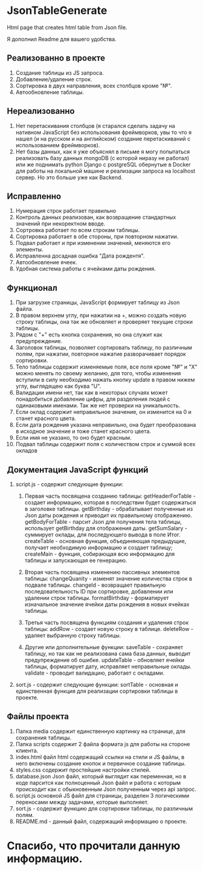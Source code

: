 # JsonTableGenerate 
Html page that creates html table from Json file. 


Я дополнил Readme для вашего удобства. 


## Реализованно в проекте 

1. Создание таблицы из JS запроса. 
2. Добавление/удаление строк. 
3. Сортировка в двух направления, всех столбцов кроме "№". 
4. Автообновление таблицы.


## Нереализованно 

1. Нет перетаскивания столбцов (я старался сделать задачу на нативном JavaScript без использования фреймворков, увы то что я нашел (и на русском и на английском) создание перетаскиваний с использованием фреймворков).
2. Нет базы данных, как я уже объяснял в письме я могу попытаться реализовать базу данных mongoDB (с которой ниразу не работал) или же поднимать python Django с postgreSQL обернутые в Docker для работы на локальной машине и реализации запроса на localhost сервер. Но это больше уже как Backend. 

  

## Исправленно 

1. Нумерация строк работает правильно 
2. Контроль данных реализован, как возвращение стандартных значений при некоректном вводе. 
3. Сортровка работает по всем строкам таблицы. 
4. Сортировка работает в обе стороны, при повторном нажатии. 
5. Подвал работает и при изменении значений, меняются его элементы. 
6. Исправленна досадная ошибка "Дата рождентя". 
7. Автообновление ячеек.
8. Удобная система работы с ячейками даты рождения.


## Функционал 

1. При загрузке страницы, JavaScript формирует таблицу из Json файла. 
2. В правом верхнем углу, при нажатии на +, можно создать новую строку таблицы, она так же обновляет и проверяет текущие строки таблицы. 
3. Рядом с "+" есть кнопка сохранения, но она служит как предупреждение. 
4. Заголовок таблицы, позволяет сортировать таблицу, по различным полям, при нажатии, повторное нажатие разворачивает порядок сортировки. 
5. Тело таблицы содержит изменяемые поля, все поля кроме "№" и "Х" можно менять по своему желанию, для того, чтобы изменения вступили в силу необходимо нажать кнопку update в правом нижем углу, выглядящею как буква "U". 
6. Валидации имени нет, так как в некоторых случаях может понадобиться добавление цифры, для разделения людей с одинаковыми именами. Так же нет проверки на уникальность. 
7. Если оклад содержит неправильное значение, он изменится на 0 и станет красного цвета. 
8. Если дата рождения указана неправильно, она будет преобразована в исходное значение и тоже станет красного цвета. 
9. Если имя не указано, то оно будет красным.
10. Подвал таблицы содержит поля с количеством строк и суммой всех окладов 



## Документация JavaScript функций 

1. script.js - содержит следующие функции: 
    1. Первая часть посвящена созданию таблицы: 
        getHeaderForTable - создает информацию, которая в последствии будет содержаться в заголовке таблицы. 
        getBirthday - обрабатывает полученные из Json даты рождения и приводит их правильному отображению. 
        getBodyForTable - парсит Json для получения тела таблицы, использует getBirthday для отображения даты. 
        getSumSalary - суммирует оклады, для последующего вывода в поле Итог. 
        createTable - основная функция, объединяющая предыдущие, получает необходимую информацию и создает таблицу; 
        createMain - функция, собирающая всю информацию для таблицы и запускающая ее генерацию. 

    2. Вторая часть посвящена изменению пассивных элементов таблицы: 
        changeQuanity - изменят значение количества строк в подвале таблицы. 
        changeId - возвращает правильную последовательность ID при сортировке, добавлении или удалении строк таблицы. 
        formatBirthday - форматирует изначальное значение ячейки даты рождения в новых ячейках таблицы. 

    3. Третья часть посвящена функциям создания и удаления строк таблицы: 
        addRow - создает новую строку в таблице. 
        deleteRow - удаляет выбранную строку таблицы. 
    4. Другие или дополнительные функции: 
        saveTable - сохраняет таблицу, но так как не реализована сама база данных, выводит предупреждение об ошибке. 
        updateTable - обновляет ячейки таблицы, форматирует дату, исправляет неправильные оклады. 
        validate - проводит валидацию, работает с окладами. 

2. sort.js - содержит следующие функции: 
    sortTable - основная и единственная функция для реализации сортировки таблицы в проекте. 



## Файлы проекта 

1. Папка media содержит единственную картинку на странице, для сохранения таблицы. 
2. Папка scripts содержит 2 файла формата js для работы на стороне клиента. 
3. index.html файл html содержащий ссылки на стили и JS файлы, в него включены создание кнопок и первичное создание таблицы. 
4. styles.css содержит простейшие настройки стилей. 
5. database.json Json файл, который выглядит как переменная, но в коде парсится как полноценный Json файл и работа с которым происходит как с обыкновенным Json полученным через api запрос. 
6. script.js основной JS файл для страницы, разделен 3 логическими переносами между задачами, которые выполняет. 
7. sort.js - содержит функцию для сортировки таблицы, по различным полям. 
8. README.md - данный файл, содержащий информацию о проекте. 

 

# Спасибо, что прочитали данную информацию. 